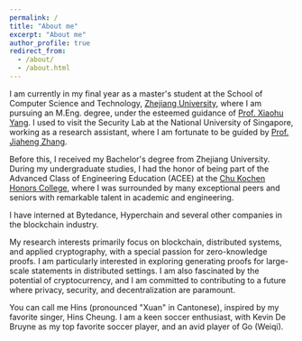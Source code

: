 ```yaml
---
permalink: /
title: "About me"
excerpt: "About me"
author_profile: true
redirect_from: 
  - /about/
  - /about.html
---
```


I am currently in my final year as a master's student at the School of Computer Science and Technology, [Zhejiang University](https://www.zju.edu.cn), where I am pursuing an M.Eng. degree, under the esteemed guidance of [Prof. Xiaohu Yang](https://person.zju.edu.cn/xiaohu). I used to visit the Security Lab at the National University of Singapore, working as a research assistant, where I am fortunate to be guided by [Prof. Jiaheng Zhang](https://zjhzjh123.github.io/).

Before this, I received my Bachelor's degree from Zhejiang University. During my undergraduate studies, I had the honor of being part of the Advanced Class of Engineering Education (ACEE) at the [Chu Kochen Honors College](http://ckc.zju.edu.cn/), where I was surrounded by many exceptional peers and seniors with remarkable talent in academic and engineering.

I have interned at Bytedance, Hyperchain and several other companies in the blockchain industry.

My research interests primarily focus on blockchain, distributed systems, and applied cryptography, with a special passion for zero-knowledge proofs. I am particularly interested in exploring generating proofs for large-scale statements in distributed settings. I am also fascinated by the potential of cryptocurrency, and I am committed to contributing to a future where privacy, security, and decentralization are paramount. 
<!-- See detailed [research statement](/files/statement.pdf). -->

You can call me Hins (pronounced "Xuan" in Cantonese), inspired by my favorite singer, Hins Cheung. I am a keen soccer enthusiast, with Kevin De Bruyne as my top favorite soccer player, and an avid player of Go (Weiqi).

